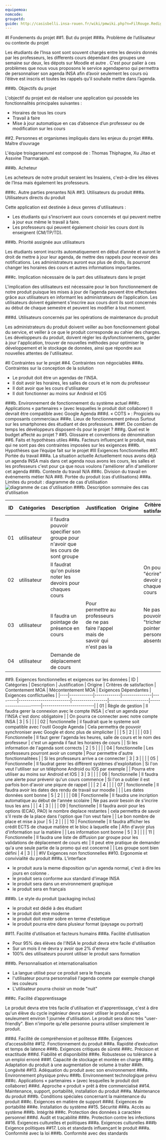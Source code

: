 ```yaml
---
equipemoa: 
nomcode: 
groupetd: 
guide: http://casisbelli.insa-rouen.fr/wiki/pmwiki.php?n=FilRouge.RedigerCdc
---
```


#I	Fondements du projet
##1. But du projet
###a. Problème de l’utilisateur ou contexte du projet 

Les étudiants de l’Insa sont sont souvent chargés entre les devoirs donnés par les professeurs, les differents cours dépendant des groupes  une semaine sur deux, les dépots sur Moodle et autre .
C'est pour palier à ces problèmes que nous vous proposons le service agendaperso qui permettra de personnaliser son agenda INSA afin d’avoir seulement les cours où l’élève est inscris et toutes les rappels qu’il souhaite mettre dans l’agenda.

###b. Objectifs du projet

L'objectif du projet est de réaliser une application qui possède les fonctionnalités principales suivantes :

* Horaires de tous les cours 
* Travail à faire
* Mise à jour automatique en cas d’absence d’un professeur ou de modification sur les cours


##2. Personnes et organismes impliqués dans les enjeux du projet 
###a. Maître d’ouvrage

L'équipe troisgarsenuml est composé de : Thomas Thiphagne, Xu Jitao et Assvine Tharmarajah.

###b. Acheteur

Les acheteurs de notre produit seraient les Insaiens, c'est-à-dire les élèves de l’Insa mais également les professeurs.

###c. Autre parties prenantes
N/A
##3. Utilisateurs du produit
###a.	Utilisateurs directs du produit

Cette application est destinée à deux genres d'utilisateurs :

* Les étudiants qui s’inscrivent aux cours concernés et qui peuvent mettre à jour eux même le travail à faire.
* Les professeurs qui peuvent également choisir les cours dont ils enseignent (CM/TP/TD).

###b. Priorité assignée aux utilisateurs

Les étudiants seront inscrits automatiquement en début d’année et auront le droit de mettre à jour leur agenda, de mettre des rappels pour recevoir des notifications. Les administrateurs auront eux plus de droits, ils pourront changer les horaires des cours et autres informations importantes.

###c. Implication nécessaire de la part des utilisateurs dans le projet

L'implication des utilisateurs est nécessaire pour le bon fonctionnement de notre produit puisque les mises à jour de l’agenda peuvent être effectuées grâce aux utilisateurs en informant les administrateurs de l’application.
Les utilisateurs doivent également s’inscrire aux cours dont ils sont concernés au début de chaque semestre et peuvent les modifier à tout moment.

###d. Utilisateurs concernés par les opérations de maintenance du produit

Les administrateurs du produit doivent veiller au bon fonctionnement global du service, et veiller à ce que le produit corresponde au cahier des charges.
Les développeurs du produit, doivent régler les dysfonctionnements, garder à jour l'application, trouver de nouvelles méthodes pour optimiser le développement et le stockage de données, ainsi que répondre aux nouvelles attentes de l'utilisateur.

#II	Contraintes sur le projet 
##4. Contraintes non négociables
###a. Contraintes sur la conception de la solution
* Le produit doit être un agendas de l'INSA.
* Il doit avoir les horaires, les salles de cours et le nom du professeur
* Il doit avoir que les cours d'utilisateur
* Il doit fonctionner au moins sur Android et IOS

###b. Environnement de fonctionnement du système actuel
###c. Applications « partenaires » (avec lesquelles le produit doit collaborer)
Il devrait être compatible avec Google Agenda
###d. « COTS » : Progiciels ou composants commerciaux
###e. Lieux de fonctionnement prévus
Surtout sur les smartphones des étudiant et des professeurs.
###f. De combien de temps les développeurs disposent-ils pour le projet ?
###g. Quel est le budget affecté au projet ?
##5. Glossaire et conventions de dénomination
##6. Faits et hypothèses utiles
###a. Facteurs influençant le produit, mais qui ne sont pas des contraintes imposées sur les exigences
###b. Hypothèses que l’équipe fait sur le projet 
#III	Exigences fonctionnelles
##7. Portée du travail
###a. La situation actuelle
Actuellement nous avons déjà un agenda INSA mais dans cet agenda nous avons les cours, les salles et les professeurs c'est pour ça que nous voulons l'améliorer afin d'améliorer cet agenda
###b. Contexte du travail
N/A
###c. Division du travail en événements métier
N/A
##8. Portée du produit (cas d’utilisations)
###a. Limites du produit : diagramme de cas d’utilisation
![diagramme de cas d'utilisation](C:\Users\CoreI7\Desktop\ASI_3.1\UML)
###b. Description sommaire des cas d’utilisation

| ID | Catégories | Description | Justification | Origine | Critères de satisfaction | Contentement MOA | Mécontentement MOA | Exigences Dépendantes | Exigences conflictuelles |
|----|------------|-------------|---------------|---------|--------------------------|------------------|--------------------|-----------------------|--------------------------|
| 01 | utilisateur  |     il faudra pouvoir specifier son groupe pour n'avoir que les cours de sont groupe     |          |        |           |    3      |     3     |           |            |
| 02  | utilisateur |    Il faudrat qu'on puisse noter les devoirs pour chaques cours      |          |        |     On pourra "écrire" les devoir pour chaque cours      |    4      |     3     |           |            |
| 03  | utilisateur  |     Il faudra un pointage de présence en cours     |      Pour permettre au professeurs de ne pas faire l'appel mais de savoir qui n'est pas la    |        |      Ne pas pouvoir "tricher", pointer une personne absente     |     5     |     2     |           |            |
| 04  | utilisateur |     Demande de déplacement de cours     |          |        |             |     5     |    3      |           |            |

##9. Exigences fonctionnelles et exigences sur les données
| ID | Catégories | Description | Justification | Origine | Critères de satisfaction | Contentement MOA | Mécontentement MOA | Exigences Dépendantes | Exigences conflictuelles |
|----|------------|-------------|---------------|---------|--------------------------|------------------|--------------------|-----------------------|--------------------------|
| 01 | Règle de gestion |  Il faudra gerer la connexion avec le compte INSA |     c'est un agenda pour l'INSA c'est donc obligatoire     |        |     On pourra ce connecter avec notre compte INSA        |     3     |     5     |           |            |
| 02 |  fonctionnelle  |   il faudrait que le systeme soit compatible avec l'outil Google Agenda       |     Cela permettra de pouvoir synchroniser avec Google et donc plus de simpliciter     |       |             |    5     |     2     |           |            |
| 03 | Fonctionnelle |   Il faut gerer l'agenda les heures, salle de cours et le nom des professeur       |    c'est un agenda il faut les horaires de cours      |        |       Si les information de l'agenda sont corrects      |     2     |      5    |           |            |
| 04	| fonctionnelle |     Les professeurs pourront avoir un compte     |     Pour permettre d'autre fonctionnalitées     |        |      Si les professeurs arrive a ce connecter       |    3      |    3      |           |            |
| 05  | Fonctionnelle |    Il faudrat gerer les différent systèmes d'exploitation      |    Si l'on veut l'utiliser sur un téléphone Android ou IOS par exemple      |       |     Pourra etre utiliser au moins sur Android et IOS      |      3    |   3       |           |            |
| 06  | fonctionnelle |    Il faudra une alerte pour prévenir qu'un cours commence     |    Si l'on a oublier il est parfois bon d'avoir une piqure de rappel      |        |             |     2     |     4     |           |            |
| 07  | fonctionnelle  |    Il faudra avoir les dates des rendu de travail sur moodle     |          |        |      Les dates données sont bonne       |     5     |     2     |           |            |
| 08 | Fonctionnelle  |     Il faudra une incription automatique au début de l'année scolaire     |     Ne pas avoir besoin de s'incrire tous les ans     |        |          |     4     |    3      |           |            |
| 09  | fonctionnelle |     Il faudra avoir pour les options (ECAO, PAO) le nombre deplace restantes     |     cela permettra de savoir s'il reste de la place dans l'option que l'on veut faire     |        |      Le bon nombre de place et mise à jour       |       5   |     2     |           |            |
| 10  | Fonctionnelle  |    Il faudra afficher les crédit ECTS de chaque matière et le bloc à laquelle elle      |     Afin d'avoir plus d'information sur la matière     |       |      Les information sont bonne      |     5     |     3     |           |            |
| 11  | Fonctionnelle  |     Il faudra une liste de diffusion par groupe pour les validations de déplacement de cours etc     | Il peut etre pratique de demander qu'a une seule partie de la promo qui est concerné    |        |       Les groupe sont bien défini      |     4     |    3      |           |            |
#IV	Exigences non fonctionnelles
##10. Ergonomie et convivialité du produit
###a. L’interface

* le produit aura la meme disposition qu'un agenda normal, c'est à dire les jours en colonne .
* le produit sera conforme aux standard d'image INSA
* le produit sera dans un environnement graphique
* le produit sera en français 

###b. Le style du produit (packaging inclus)

* le produit est dédié à des étudiant
* le produit doit etre moderne
* le produit doit rester sobre en terme d'estetique
* le produit pourra etre dans plusieur format (paysage ou portrait)

##11. Facilité d’utilisation et facteurs humains 
###a. Facilité d’utilisation

* Pour 95% des élèves de l'INSA le produit devra etre facile d'utilisation
* Sur un mois il ne devra y avoir que 2% d'erreur
* 100% des utilisateurs pouront utiliser le produit sans formation

###b. Personnalisation et internationalisation

* La langue utilisé pour ce produit sera le français
* l'utilisateur pourra personnalisé l'agenda comme par exemple changé les couleurs
* L'utilisateur pourra choisir un mode "nuit"

###c. Facilité d’apprentissage

Le produit devra etre très facile d'utilisation et d'apprentissage, c'est à dire qu'un élève du cycle ingénieur devra savoir utiliser le produit avec seuleument environ 1 journée d'utilisation. Le produit sera donc très "user-friendly". Bien n'importe qu'elle personne pourra utiliser simplement le produit.

###d. Facilité de compréhension et politesse
###e. Exigences d’accessibilité
##12. Fonctionnement du produit
###a. Rapidité d’exécution et temps de latence
###b. Exigences critiques de sûreté
###c. Précision et exactitude
###d. Fiabilité et disponibilité
###e. Robustesse ou tolérance à un emploi erroné
###f. Capacité de stockage et montée en charge
###g. Adaptation du produit à une augmentation de volume à traiter
###h. Longévité
##13. Adéquation du produit avec son environnement
###a. Environnement physique prévu
###b. Environnement technologique prévu
###c. Applications « partenaires » (avec lesquelles le produit doit collaborer) 
###d. Approche « produit » prêt à être commercialisé
##14. Maintenance, support, portabilité, installation du produit
###a. Maintenance du produit 
###b. Conditions spéciales concernant la maintenance du produit
###c. Exigences en matière de support
###d. Exigences de portabilité
###e. Installation du système
##15. Sécurité
###a. Accès au système
###b. Intégrité
###c. Protection des données à caractère personnel
###d. Audit et traçabilité
###e. Protection contre les infections
##16. Exigences culturelles et politiques 
###a. Exigences culturelles
###b Exigence politiques
##17. Lois et standards influençant le produit
###a. Conformité avec la loi
###b. Conformité avec des standards
